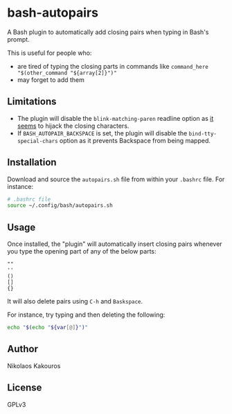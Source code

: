 # bash-autopairs
A Bash plugin to automatically add closing pairs when typing in Bash's prompt.

This is useful for people who:
- are tired of typing the closing parts in commands like `command_here "$(other_command "${array[2]}")"`
- may forget to add them

## Limitations
- The plugin will disable the `blink-matching-paren` readline option as [it
  seems](https://lists.gnu.org/archive/html/bug-bash/2019-11/msg00044.html) to
  hijack the closing characters.
- If `BASH_AUTOPAIR_BACKSPACE` is set, the plugin will disable the
  `bind-tty-special-chars` option as it prevents Backspace from being mapped.


## Installation
Download and source the `autopairs.sh` file from within your `.bashrc` file. For
instance:

```bash
# .bashrc file
source ~/.config/bash/autopairs.sh
```

## Usage
Once installed, the "plugin" will automatically insert closing pairs whenever you type the opening part of any of the below parts:

```
""
''
()
[]
{}
```

It will also delete pairs using `C-h` and `Baskspace`.

For instance, try typing and then deleting the following:

```bash
echo "$(echo "${var[@]}")"
```

## Author
Nikolaos Kakouros

## License
GPLv3
